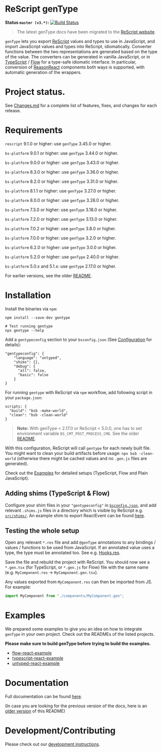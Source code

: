 # ReScript genType

**Status `master (v3.*)`:** [![Build
Status](https://dev.azure.com/ccrisccris/genType/_apis/build/status/cristianoc.genType?branchName=master)](https://dev.azure.com/ccrisccris/genType/_build/latest?definitionId=1&branchName=master)

> The latest genType docs have been migrated to the [ReScript website](https://rescript-lang.org/docs/gentype/latest/introduction).

`genType` lets you export [ReScript](https://rescript-lang.org/) values and types to use in JavaScript, and import JavaScript values and types into ReScript, idiomatically. Converter functions between the two representations are generated based on the type of the value. The converters can be generated in vanilla JavaScript, or in [TypeScript](https://www.typescriptlang.org/) / [Flow](https://flow.org/en/) for a type-safe idiomatic interface.
In particular, conversion of [ReasonReact](https://reasonml.github.io/reason-react/) components both ways is supported, with automatic generation of the wrappers.

# Project status.

See [Changes.md](Changes.md) for a complete list of features, fixes, and changes for each release.

# Requirements

`rescript` 9.1.0 or higher: use `genType` 3.45.0 or higher.

`bs-platform` 9.0.1 or higher: use `genType` 3.44.0 or higher.

`bs-platform` 9.0.0 or higher: use `genType` 3.43.0 or higher.

`bs-platform` 8.3.0 or higher: use `genType` 3.36.0 or higher.

`bs-platform` 8.2.0 or higher: use `genType` 3.31.0 or higher.

`bs-platform` 8.1.1 or higher: use `genType` 3.27.0 or higher.

`bs-platform` 8.0.0 or higher: use `genType` 3.26.0 or higher.

`bs-platform` 7.3.0 or higher: use `genType` 3.18.0 or higher.

`bs-platform` 7.2.0 or higher: use `genType` 3.13.0 or higher.

`bs-platform` 7.0.2 or higher: use `genType` 3.8.0 or higher.

`bs-platform` 7.0.0 or higher: use `genType` 3.2.0 or higher.

`bs-platform` 6.2.0 or higher: use `genType` 3.0.0 or higher.

`bs-platform` 5.2.0 or higher: use `genType` 2.40.0 or higher.

`bs-platform` 5.0.x and 5.1.x: use `genType` 2.17.0 or higher.

For earlier versions, see the older [README](https://github.com/cristianoc/genType/blob/v2.16.0/README.md).

# Installation

Install the binaries via `npm`:

```
npm install --save-dev gentype

# Test running gentype
npx gentype --help
```

Add a `gentypeconfig` section to your `bsconfig.json` (See [Configuration](#configuration) for details):

```
"gentypeconfig": {
    "language": "untyped",
    "shims": {},
    "debug": {
      "all": false,
      "basic": false
    }
}
```

For running `gentype` with ReScript via `npm` workflow, add following script in your `package.json`:

```
scripts: {
  "build": "bsb -make-world",
  "clean": "bsb -clean-world"
}
```

> **Note:** With genType < 2.17.0 or ReScript < 5.0.0, one has to set environment variable `BS_CMT_POST_PROCESS_CMD`. See the older [README](https://github.com/cristianoc/genType/blob/v2.16.0/README.md).

With this configuration, ReScript will call `gentype` for each newly built file. You might want to clean your build artifacts before usage: `npx bsb -clean-world` (otherwise there might be cached values and no `.gen.js` files are generated).

Check out the [Examples](#examples) for detailed setups (TypeScript, Flow and Plain JavaScript).

## Adding shims (TypeScript & Flow)

Configure your shim files in your `"gentypeconfig"` in [`bsconfig.json`](examples/typescript-react-example/bsconfig.json), and add relevant `.shims.js` files in a directory which is visible by ReScript e.g. [`src/shims/`](examples/typescript-react-example/src/shims). An example shim to export ReactEvent can be found [here](examples/typescript-react-example/src/shims/ReactEvent.shim.ts).

## Testing the whole setup

Open any relevant `*.res` file and add `@genType` annotations to any bindings / values / functions to be used from JavaScript. If an annotated value uses a type, the type must be annotated too. See e.g. [Hooks.res](examples/typescript-react-example/src/Hooks.res).

Save the file and rebuild the project with ReScript. You should now see a `*.gen.tsx` (for TypeScript, or `*.gen.js` for Flow) file with the same name (e.g. `MyComponent.res` -> `MyComponent.gen.tsx`).

Any values exported from `MyComponent.res` can then be imported from JS. For example:

```js
import MyComponent from "./components/MyComponent.gen";
```

# Examples

We prepared some examples to give you an idea on how to integrate `genType` in your own project. Check out the READMEs of the listed projects.

**Please make sure to build genType before trying to build the examples.**

- [flow-react-example](examples/flow-react-example/README.md)
- [typescript-react-example](examples/typescript-react-example/README.md)
- [untyped-react-example](examples/untyped-react-example/README.md)

# Documentation

Full documentation can be found [here](https://rescript-lang.org/docs/gentype/latest/introduction).

(In case you are looking for the previous version of the docs, here is an [older version](https://github.com/reason-association/genType/blob/be699a467800b84221a7cb448e140d8f232d7025/README.md) of this README)

# Development/Contributing

Please check out our [development instructions](DEVELOPMENT.md).
